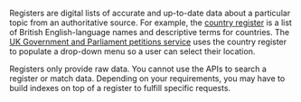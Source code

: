 Registers are digital lists of accurate and up-to-date data about a particular topic from an authoritative source. For example, the [country register](https://country.register.gov.uk/) is a list of British English-language names and descriptive terms for countries. The [UK Government and Parliament petitions service](https://petition.parliament.uk/) uses the country register to populate a drop-down menu so a user can select their location.

Registers only provide raw data. You cannot use the APIs to search a register or match data. Depending on your requirements, you may have to build indexes on top of a register to fulfill specific requests.
